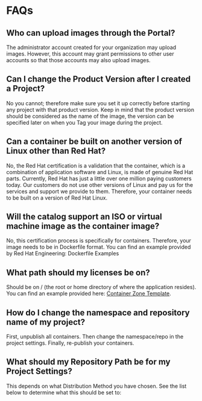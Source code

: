 # FAQs

## Who can upload images through the Portal?

The administrator account created for your organization may upload images. However, this account may grant permissions to other user accounts so that those accounts may also upload images.

## Can I change the Product Version after I created a Project?

No you cannot; therefore make sure you set it up correctly before starting any project with that product version. Keep in mind that the product version should be considered as the name of the image, the version can be specified later on when you Tag your image during the project.

## Can a container be built on another version of Linux other than Red Hat?

No, the Red Hat certification is a validation that the container, which is a combination of application software and Linux, is made of genuine Red Hat parts. Currently, Red Hat has just a little over one million paying customers today. Our customers do not use other versions of Linux and pay us for the services and support we provide to them. Therefore, your container needs to be built on a version of Red Hat Linux.

## Will the catalog support an ISO or virtual machine image as the container image?

No, this certification process is specifically for containers. Therefore, your image needs to be in Dockerfile format. You can find an example provided by Red Hat Engineering: Dockerfile Examples

## What path should my licenses be on?

Should be on / \(the root or home directory of where the application resides\). You can find an example provided here: [Container Zone Template](https://github.com/RHC4TP/starter/tree/master/Container%20Zone/Templates). 

## How do I change the namespace and repository name of my project?

First, unpublish all containers. Then change the namespace/repo in the project settings. Finally, re-publish your containers.

## What should my Repository Path be for my Project Settings?

This depends on what Distribution Method you have chosen. See the list below to determine what this should be set to: 

